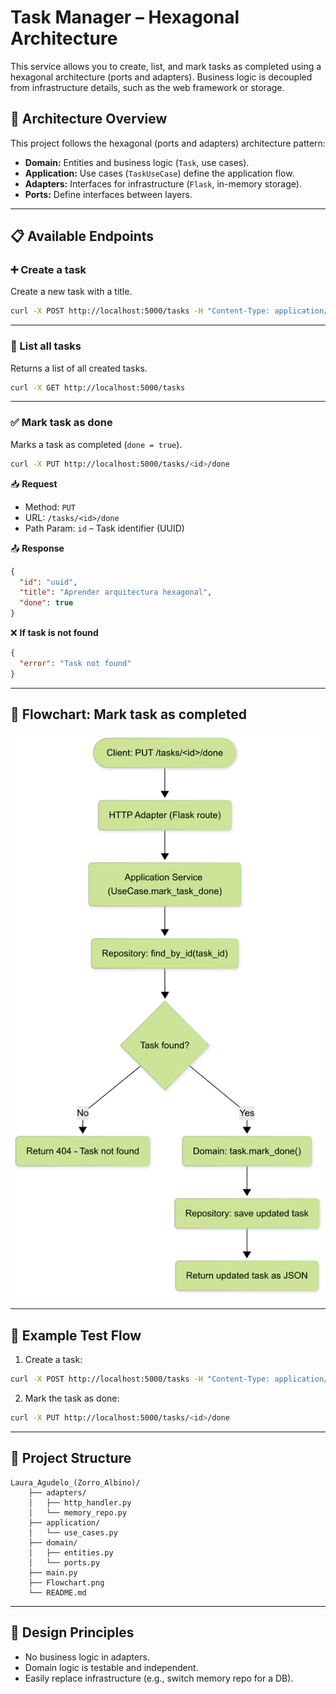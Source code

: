 # Task Manager – Hexagonal Architecture

This service allows you to create, list, and mark tasks as completed using a hexagonal architecture (ports and adapters). Business logic is decoupled from infrastructure details, such as the web framework or storage.

## 🧱 Architecture Overview

This project follows the hexagonal (ports and adapters) architecture pattern:

- **Domain:** Entities and business logic (`Task`, use cases).
- **Application:** Use cases (`TaskUseCase`) define the application flow.
- **Adapters:** Interfaces for infrastructure (`Flask`, in-memory storage).
- **Ports:** Define interfaces between layers.

---

## 📋 Available Endpoints

### ➕ Create a task

Create a new task with a title.

```bash
curl -X POST http://localhost:5000/tasks -H "Content-Type: application/json" -d "{\"title\": \"Finish challenge\"}"

```
---

### 📄 List all tasks

Returns a list of all created tasks.

```bash
curl -X GET http://localhost:5000/tasks
```

---

### ✅ Mark task as done

Marks a task as completed (`done = true`).

```bash
curl -X PUT http://localhost:5000/tasks/<id>/done
```

📥 **Request**
- Method: `PUT`
- URL: `/tasks/<id>/done`
- Path Param: `id` – Task identifier (UUID)

📤 **Response**
```json
{
  "id": "uuid",
  "title": "Aprender arquitectura hexagonal",
  "done": true
}
```

❌ **If task is not found**
```json
{
  "error": "Task not found"
}
```

---

## 🔁 Flowchart: Mark task as completed

![Flowchart: Mark task as completed](./Flowchart.png)

---

## 🧪 Example Test Flow

1. Create a task:
```bash
curl -X POST http://localhost:5000/tasks -H "Content-Type: application/json" -d "{\"title\": \"Finish challenge\"}"

```

2. Mark the task as done:
```bash
curl -X PUT http://localhost:5000/tasks/<id>/done
```

---

## 📁 Project Structure

```
Laura_Agudelo_(Zorro_Albino)/ 
    ├── adapters/
    │   ├── http_handler.py
    │   └── memory_repo.py
    ├── application/
    │   └── use_cases.py
    ├── domain/
    │   ├── entities.py
    │   └── ports.py
    ├── main.py
    ├── Flowchart.png
    └── README.md
```

---

## 🧠 Design Principles

- No business logic in adapters.
- Domain logic is testable and independent.
- Easily replace infrastructure (e.g., switch memory repo for a DB).

